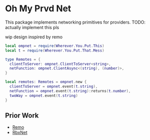 # Oh My Prvd Net

This package implements networking primitives for providers.
TODO: actually implement this pls

wip design inspired by remo

```Lua
local ompnet = require(Wherever.You.Put.This)
local t = require(Wherever.You.Put.That.Mess)

type Remotes = {
  clientToServer: ompnet.ClientToServer<string>,
  netFunction: ompnet.ClientAsync<(string), (number)>,
}

local remotes: Remotes = ompnet.new {
  clientToServer = ompnet.event(t.string),
  netFunction = ompnet.event(t.string):returns(t.number),
  twoWay = ompnet.event(t.string)
}
```

## Prior Work

- [Remo](https://github.com/littensy/remo/)
- [RbxNet](https://rbxnet.australis.dev/)
